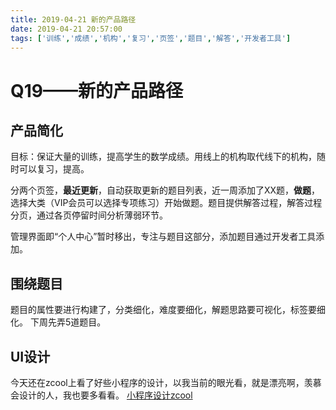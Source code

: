 ```yaml
---
title: 2019-04-21 新的产品路径
date: 2019-04-21 20:57:00
tags: ['训练','成绩','机构','复习','页签','题目','解答','开发者工具']
---
```


# Q19——新的产品路径

## 产品简化

目标：保证大量的训练，提高学生的数学成绩。用线上的机构取代线下的机构，随时可以复习，提高。

分两个页签，**最近更新**，自动获取更新的题目列表，近一周添加了XX题，**做题**，选择大类（VIP会员可以选择专项练习）开始做题。题目提供解答过程，解答过程分页，通过各页停留时间分析薄弱环节。

管理界面即“个人中心”暂时移出，专注与题目这部分，添加题目通过开发者工具添加。

## 围绕题目

题目的属性要进行构建了，分类细化，难度要细化，解题思路要可视化，标签要细化。
下周先弄5道题目。

## UI设计

今天还在zcool上看了好些小程序的设计，以我当前的眼光看，就是漂亮啊，羡慕会设计的人，我也要多看看。
[小程序设计zcool](https://www.zcool.com.cn/search/content?type=0&field=0&other=0&sort=5&word=%E5%B0%8F%E7%A8%8B%E5%BA%8F&recommend=0&time=0&requestId=requestId_1555862506095&p=2#tab_anchor)
